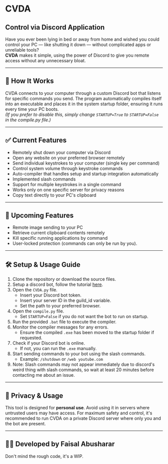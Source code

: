 # CVDA

## Control via Discord Application

Have you ever been lying in bed or away from home and wished you could control your PC — like shutting it down — without complicated apps or unreliable tools?  
**CVDA** makes it simple, using the power of Discord to give you remote access without any unnecessary bloat.

---

## 🚀 How It Works

CVDA connects to your computer through a custom Discord bot that listens for specific commands you send. The program automatically compiles itself into an executable and places it in the system startup folder, ensuring it runs every time your PC boots.  
*(If you prefer to disable this, simply change `STARTUP=True` to `STARTUP=False` in the compile.py file.)*

---

## ✅ Current Features

- Remotely shut down your computer via Discord
- Open any website on your preferred browser remotely
- Send individual keystrokes to your computer (single key per command)
- Control system volume through keystroke commands
- Auto-compiler that handles setup and startup integration automatically
- Implemented slash commands
- Support for multiple keystrokes in a single command
- Works only on one specific server for privacy reasons
- Copy text directly to your PC's clipboard


---

## 🔧 Upcoming Features

- Remote image sending to your PC
- Retrieve current clipboard contents remotely
- Kill specific running applications by command
- User-locked protection (commands can only be run by you).

---

## 🛠️ Setup & Usage Guide

1. Clone the repository or download the source files.
2. Setup a discord bot, follow the tutorial [here](https://discordpy.readthedocs.io/en/stable/discord.html).
3. Open the `CVDA.py` file.
    - Insert your Discord bot token.
    - Insert your server ID in the guild_id variable.
    - Set the path to your preferred browser.
4. Open the `compile.py` file.
    - Set `STARTUP=False` if you do not want the bot to run on startup.
5. Run the provided `.bat` file to execute the compiler.
6. Monitor the compiler messages for any errors.
    - Ensure the compiled `.exe` has been moved to the startup folder if requested.
7. Check if your Discord bot is online.
    - If not, you can run the `.exe` manually.
8. Start sending commands to your bot using the slash commands.
    - Example: `/shutdown` or `/web youtube.com`
9. Note: Slash commands may not appear immediately due to discord's weird thing with slash commands, so wait at least 20 minutes before contacting me about an issue.
---

## 🔐 Privacy & Usage

This tool is designed for **personal use**. Avoid using it in servers where untrusted users may have access. For maximum safety and control, it's recommended to run CVDA on a private Discord server where only you and the bot are present.

---

## 👨‍💻 Developed by Faisal Abusharar

Don't mind the rough code, it's a WIP.
